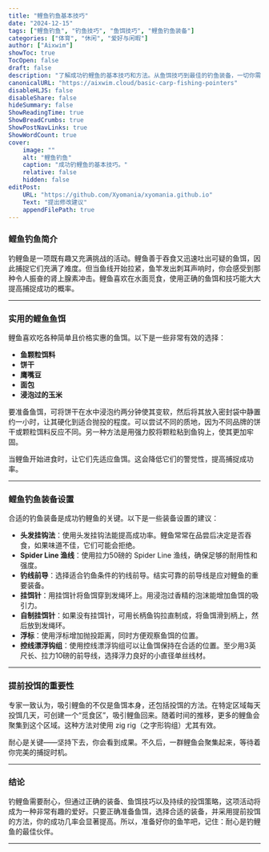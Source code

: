```yaml
---
title: "鲤鱼钓鱼基本技巧"
date: "2024-12-15"
tags: ["鲤鱼钓鱼", "钓鱼技巧", "鱼饵技巧", "鲤鱼钓鱼装备"]
categories: ["体育", "休闲", "爱好与闲暇"]
author: ["Aixwim"]
showToc: true
TocOpen: false
draft: false
description: "了解成功钓鲤鱼的基本技巧和方法。从鱼饵技巧到最佳的钓鱼装备，一切你需要知道的内容都在这里。"
canonicalURL: "https://aixwim.cloud/basic-carp-fishing-pointers"
disableHLJS: false
disableShare: false
hideSummary: false
ShowReadingTime: true
ShowBreadCrumbs: true
ShowPostNavLinks: true
ShowWordCount: true
cover:
    image: ""
    alt: "鲤鱼钓鱼"
    caption: "成功钓鲤鱼的基本技巧。"
    relative: false
    hidden: false
editPost:
    URL: "https://github.com/Xyomania/xyomania.github.io"
    Text: "提出修改建议"
    appendFilePath: true
---
```


### 鲤鱼钓鱼简介

钓鲤鱼是一项既有趣又充满挑战的活动。鲤鱼善于吞食又迅速吐出可疑的鱼饵，因此捕捉它们充满了难度。但当鱼线开始拉紧，鱼竿发出刺耳声响时，你会感受到那种令人振奋的肾上腺素冲击。鲤鱼喜欢在水面觅食，使用正确的鱼饵和技巧能大大提高捕捉成功的概率。

---

### 实用的鲤鱼鱼饵

鲤鱼喜欢吃各种简单且价格实惠的鱼饵。以下是一些非常有效的选择：

- **鱼颗粒饵料**
- **饼干**
- **鹰嘴豆**
- **面包**
- **浸泡过的玉米**

要准备鱼饵，可将饼干在水中浸泡约两分钟使其变软，然后将其放入密封袋中静置约一小时，让其硬化到适合抛投的程度。可以尝试不同的质地，因为不同品牌的饼干或颗粒饵料反应不同。另一种方法是用强力胶将颗粒粘到鱼钩上，使其更加牢固。

当鲤鱼开始进食时，让它们先适应鱼饵。这会降低它们的警觉性，提高捕捉成功率。

---

### 鲤鱼钓鱼装备设置

合适的钓鱼装备是成功钓鲤鱼的关键。以下是一些装备设置的建议：

- **头发挂钩法**：使用头发挂钩法能提高成功率。鲤鱼常常在品尝后决定是否吞食，如果味道不佳，它们可能会拒绝。
- **Spider Line 渔线**：使用拉力50磅的 Spider Line 渔线，确保足够的耐用性和强度。
- **钓线前导**：选择适合钓鱼条件的钓线前导。结实可靠的前导线是应对鲤鱼的重要装备。
- **挂饵针**：用挂饵针将鱼饵穿到发绳环上。用浸泡过香精的泡沫能增加鱼饵的吸引力。
- **自制挂饵针**：如果没有挂饵针，可用长柄鱼钩拉直制成，将鱼饵滑到柄上，然后放到发绳环。
- **浮标**：使用浮标增加抛投距离，同时方便观察鱼饵的位置。
- **控线漂浮钩组**：使用控线漂浮钩组可以让鱼饵保持在合适的位置。至少用3英尺长、拉力10磅的前导线，选择浮力良好的小直径单丝线材。

---

### 提前投饵的重要性

专家一致认为，吸引鲤鱼的不仅是鱼饵本身，还包括投饵的方法。在特定区域每天投饵几天，可创建一个“觅食区”，吸引鲤鱼回来。随着时间的推移，更多的鲤鱼会聚集到这个区域。这种方法对使用 zig rig（之字形钩组）尤其有效。

耐心是关键——坚持下去，你会看到成果。不久后，一群鲤鱼会聚集起来，等待着你完美的捕捉时机。

---

### 结论

钓鲤鱼需要耐心，但通过正确的装备、鱼饵技巧以及持续的投饵策略，这项活动将成为一种非常有趣的爱好。只要正确准备鱼饵，选择合适的装备，并采用提前投饵的方法，你的成功几率会显著提高。所以，准备好你的鱼竿吧，记住：耐心是钓鲤鱼的最佳伙伴。

---
